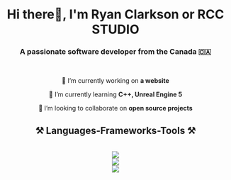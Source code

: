 
<h1 align="center">Hi there👋, I'm Ryan Clarkson or RCC STUDIO </h1>

<h3 align="center">A passionate software developer from the Canada 🇨🇦</h3><br/>

<div align="center">

🔭 I’m currently working on **a website**

🌱 I’m currently learning **C++, Unreal Engine 5**

👯 I’m looking to collaborate on **open source projects**



</div>

<h2 align="center">⚒️ Languages-Frameworks-Tools ⚒️</h2>
<br/>
<div align="center">
    <img src="https://skillicons.dev/icons?i=nodejs,nextjs,react,html,css,js,ts" /></br>
    <img src="https://skillicons.dev/icons?i=cpp,cs,dotnet,java,unreal,lua,md" /></br>
    <img src="https://skillicons.dev/icons?i=eclipse,visualstudio,vscode,git,github,vercel,windows" /></br>
</div>
<br></br>

<!--
**RCC-STUDIO/RCC-STUDIO** is a ✨ _special_ ✨ repository because its `README.md` (this file) appears on your GitHub profile.

Here are some ideas to get you started:

- 🔭 I’m currently working on ...
- 🌱 I’m currently learning ...
- 👯 I’m looking to collaborate on ...
- 🤔 I’m looking for help with ...
- 💬 Ask me about ...
- 📫 How to reach me: ...
- 😄 Pronouns: ...
- ⚡ Fun fact: ...
-->

